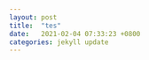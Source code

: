```yaml
---
layout: post
title:  "tes"
date:   2021-02-04 07:33:23 +0800
categories: jekyll update
---
```

<style>
img {
  width: 100%;
  height: auto;
}
</style>

  <div class="wrapper">

    
<img class="lazy" data-src="../gambar/1.png">
<img class="lazy" data-src="../gambar/img20170211175245.jpg">
  </div>
  <script type="text/javascript">
    var lazyLoadInstance = new LazyLoad({
  // Your custom settings go here
});
    // lazyLoadInstance.update();
  </script>

